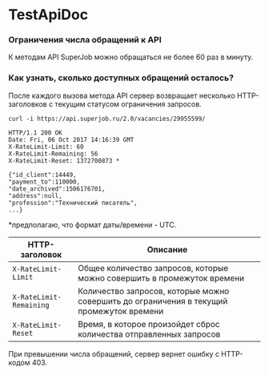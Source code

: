 # TestApiDoc

### Ограничения числа обращений к API
К методам API SuperJob можно обращаться не более 60 раз в минуту.

### Как узнать, сколько доступных обращений осталось?
После каждого вызова метода API сервер возвращает несколько HTTP-заголовков с текущим статусом ограничения запросов.

``` 
curl -i https://api.superjob.ru/2.0/vacancies/29955599/

HTTP/1.1 200 OK 
Date: Fri, 06 Oct 2017 14:16:39 GMT 
X-RateLimit-Limit: 60 
X-RateLimit-Remaining: 56 
X-RateLimit-Reset: 1372700873 * 

{"id_client":14449,
"payment_to":110000,
"date_archived":1506176701,
"address":null,
"profession":"Технический писатель", 
...}

```

*предполагаю, что формат даты/времени - UTC. 

| HTTP-заголовок | Описание |
| --- | --- |
| `X-RateLimit-Limit` | Общее количество запросов, которые можно совершить в промежуток времени |
| `X-RateLimit-Remaining` | Количество запросов, которые можно совершить до ограничения в текущий промежуток времени |
| `X-RateLimit-Reset` | Время, в которое произойдет сброс количества отправленных запросов |

При превышении числа обращений, сервер вернет ошибку с HTTP-кодом 403.
